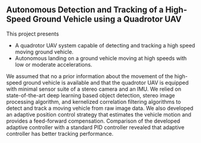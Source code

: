 ## Autonomous Detection and Tracking of a High-Speed Ground Vehicle using a Quadrotor UAV

This project presents 

* A quadrotor UAV system capable of detecting and tracking a high speed moving ground vehicle.
* Autonomous landing on a ground vehicle moving at high speeds with low or moderate accelerations. 

We assumed that no a prior information about the movement of the high-speed ground vehicle is available and that the quadrotor UAV is equipped with minimal sensor suite of a stereo camera and an IMU. We relied on state-of-the-art deep learning based object detection, stereo image processing algorithm, and kernelized correlation filtering algorithms to detect and track a moving vehicle from raw image data. We also developed an adaptive position control strategy that estimates the vehicle motion and provides a feed-forward compensation. Comparison of the developed adaptive controller with a standard PID controller revealed that adaptive controller has better tracking performance.
